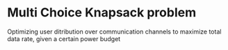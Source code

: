 # Multi Choice Knapsack problem 
Optimizing user ditribution over communication channels to maximize total data rate, given a certain power budget
